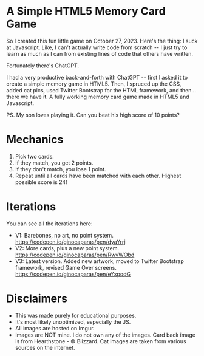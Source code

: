 # A Simple HTML5 Memory Card Game 

So I created this fun little game on October 27, 2023. Here's the thing: I suck at Javascript. Like, I can't actually write code from scratch -- I just try to learn as much as I can from existing lines of code that others have written.

Fortunately there's ChatGPT.

I had a very productive back-and-forth with ChatGPT -- first I asked it to create a simple memory game in HTML5. Then, I spruced up the CSS, added cat pics, used Twitter Bootstrap for the HTML framework, and then... there we have it. A fully working memory card game made in HTML5 and Javascript.

PS. My son loves playing it. Can you beat his high score of 10 points?

# Mechanics

1. Pick two cards.
2. If they match, you get 2 points.
3. If they don't match, you lose 1 point.
4. Repeat until all cards have been matched with each other. Highest possible score is 24!

# Iterations

You can see all the iterations here:
- V1: Barebones, no art, no point system. https://codepen.io/ginocaparas/pen/dyaYrrj
- V2: More cards, plus a new point system. https://codepen.io/ginocaparas/pen/RwvWObd
- V3: Latest version. Added new artwork, moved to Twitter Bootstrap framework, revised Game Over screens. https://codepen.io/ginocaparas/pen/eYxpodG

# Disclaimers

- This was made purely for educational purposes.
- It's most likely unoptimized, especially the JS.
- All images are hosted on Imgur.
- Images are NOT mine. I do not own any of the images. Card back image is from Hearthstone - &copy; Blizzard. Cat images are taken from various sources on the internet.
